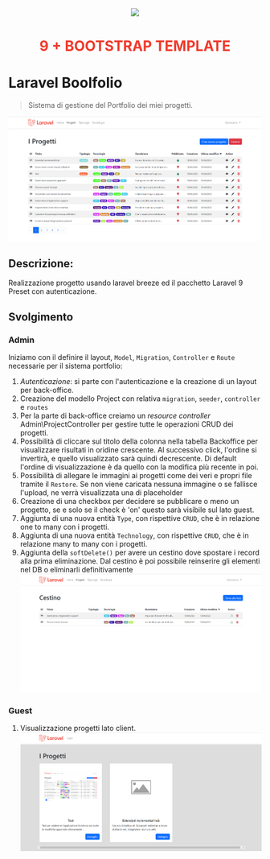 <div align="center"><a href="https://laravel.com" target="_blank"><img src="https://raw.githubusercontent.com/laravel/art/master/logo-lockup/5%20SVG/2%20CMYK/1%20Full%20Color/laravel-logolockup-cmyk-red.svg" width="400"></a>
<h1><strong style="color: #EF3B2D;">9 + BOOTSTRAP TEMPLATE</strong></h1></div>

# Laravel Boolfolio

> Sistema di gestione del Portfolio dei miei progetti.

![Screenshot](./public/img/Screenshot_1.png)

## Descrizione:

Realizzazione progetto usando laravel breeze ed il pacchetto Laravel 9 Preset con autenticazione.

## Svolgimento

### Admin

Iniziamo con il definire il layout, `Model`, `Migration`, `Controller` e `Route` necessarie per il sistema portfolio:

1.  _Autenticazione_: si parte con l'autenticazione e la creazione di un layout per back-office.
2.  Creazione del modello Project con relativa `migration`, `seeder`, `controller` e `routes`
3.  Per la parte di back-office creiamo un _resource controller_ Admin\ProjectController per gestire tutte le operazioni CRUD dei progetti.
4.  Possibilità di cliccare sul titolo della colonna nella tabella Backoffice per visualizzare risultati in oridine crescente.
    Al successivo click, l'ordine si invertirà, e quello visualizzato sarà quindi decrescente.
    Di default l'ordine di visualizzazione è da quello con la modifica più recente in poi.
5.  Possibilità di allegare le immagini ai progetti come dei veri e propri file tramite il `Restore`. Se non viene caricata nessuna immagine o se fallisce l'upload, ne verrà visualizzata una di placeholder
6.  Creazione di una checkbox per decidere se pubblicare o meno un progetto, se e solo se il check è 'on' questo sarà visibile sul lato guest.
7.  Aggiunta di una nuova entità `Type`, con rispettive `CRUD`, che è in relazione one to many con i progetti.
8.  Aggiunta di una nuova entità `Technology`, con rispettive `CRUD`, che è in relazione many to many con i progetti.
9.  Aggiunta della `softDelete()` per avere un cestino dove spostare i record alla prima eliminazione. Dal cestino è poi possibile reinserire gli elementi nel DB o eliminarli definitivamente
    ![Screenshot](./public/img/Screenshot_trash.png)

### Guest

1.  Visualizzazione progetti lato client.
    ![Screenshot](./public/img/Screenshot_guest.png)
